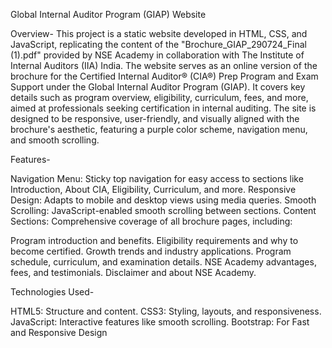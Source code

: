 Global Internal Auditor Program (GIAP) Website

Overview-
This project is a static website developed in HTML, CSS, and JavaScript, replicating the content of the "Brochure_GIAP_290724_Final (1).pdf" provided by NSE Academy in collaboration with The Institute of Internal Auditors (IIA) India. The website serves as an online version of the brochure for the Certified Internal Auditor® (CIA®) Prep Program and Exam Support under the Global Internal Auditor Program (GIAP). It covers key details such as program overview, eligibility, curriculum, fees, and more, aimed at professionals seeking certification in internal auditing.
The site is designed to be responsive, user-friendly, and visually aligned with the brochure's aesthetic, featuring a purple color scheme, navigation menu, and smooth scrolling.

Features-

Navigation Menu: Sticky top navigation for easy access to sections like Introduction, About CIA, Eligibility, Curriculum, and more.
Responsive Design: Adapts to mobile and desktop views using media queries.
Smooth Scrolling: JavaScript-enabled smooth scrolling between sections.
Content Sections: Comprehensive coverage of all brochure pages, including:

Program introduction and benefits.
Eligibility requirements and why to become certified.
Growth trends and industry applications.
Program schedule, curriculum, and examination details.
NSE Academy advantages, fees, and testimonials.
Disclaimer and about NSE Academy.

Technologies Used-

HTML5: Structure and content.
CSS3: Styling, layouts, and responsiveness.
JavaScript: Interactive features like smooth scrolling.
Bootstrap: For Fast and Responsive Design